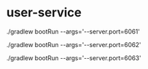 # user-service

 ./gradlew bootRun --args='--server.port=6061'

 ./gradlew bootRun --args='--server.port=6062'

 ./gradlew bootRun --args='--server.port=6063'
